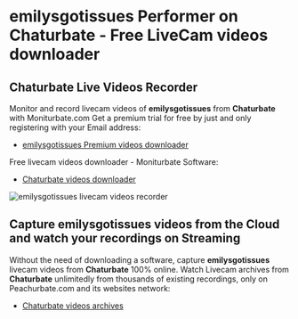 # emilysgotissues Performer on Chaturbate - Free LiveCam videos downloader

## Chaturbate Live Videos Recorder

Monitor and record livecam videos of **emilysgotissues** from **Chaturbate** with Moniturbate.com
Get a premium trial for free by just and only registering with your Email address:
* [emilysgotissues Premium videos downloader](https://moniturbate.com/request-demo-licence-key.html)

Free livecam videos downloader - Moniturbate Software:
* [Chaturbate videos downloader](https://moniturbate.com/moniturbate-download-software.html)

![emilysgotissues livecam videos recorder](https://peachurnet.com/templates/moniturbate-software.png)


## Capture emilysgotissues videos from the Cloud and watch your recordings on Streaming

Without the need of downloading a software, capture **emilysgotissues** livecam videos from **Chaturbate** 100% online.
Watch Livecam archives from **Chaturbate** unlimitedly from thousands of existing recordings, only on Peachurbate.com and its websites network:
* [Chaturbate videos archives](https://peachurnet.com/)